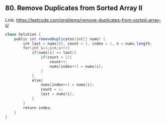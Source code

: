 ## 80. Remove Duplicates from Sorted Array II
Link: https://leetcode.com/problems/remove-duplicates-from-sorted-array-ii/

```java
class Solution {
    public int removeDuplicates(int[] nums) {
        int last = nums[0], count = 1, index = 1, n = nums.length;
        for(int i=1;i<n;i++){
            if(nums[i] == last){
                if(count < 2){
                    count++;
                    nums[index++] = nums[i];
                }
            }
            else{
                nums[index++] = nums[i];
                count = 1;
                last = nums[i];
            }
        }
        return index;
    }
}
```
